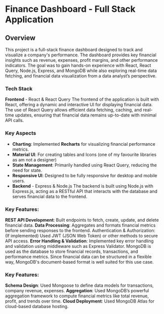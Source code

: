 # Finance Dashboard - Full Stack Application
## Overview
This project is a full-stack finance dashboard designed to track and visualize a company's performance. The dashboard provides key financial insights such as revenue, expenses, profit margins, and other performance indicators. The goal was to gain hands-on experience with React, React Query, Node.js, Express, and MongoDB while also exploring real-time data fetching, and financial data visualization from a data analyst’s perspective.

### Tech Stack
**Frontend** - React & React Query
The frontend of the application is built with React, offering a dynamic and interactive UI for displaying financial data. The use of React Query allows efficient data fetching, caching, and real-time updates, ensuring that financial data remains up-to-date with minimal API calls.

### Key Aspects
* **Charting**: Implemented **Recharts** for visualizing financial performance metrics.
* **Material UI**: For creating tables and Icons (one of my favourite libraries as am not a designer)
* **State Management**: Primarily handled using React Query, reducing the need for state.
* **Responsive UI**: Designed to be fully responsive for desktop and mobile users.
* **Backend** - Express & Node.js
The backend is built using Node.js with Express.js, acting as a RESTful API that interacts with the database and serves financial data to the frontend.

### Key Features:
**REST API Development**: Built endpoints to fetch, create, update, and delete financial data.
**Data Processing**: Aggregates and formats financial metrics before sending responses to the frontend.
Authentication & Authorization: (If implemented) Used JWT (JSON Web Token) or other methods to secure API access.
**Error Handling & Validation**: Implemented key error handling and validation using middleware such as Express Validator.
MongoDB is used as the database to store financial records, transactions, and performance metrics. Since financial data can be structured in a flexible way, MongoDB's document-based format is well suited for this use case.

### Key Features:
**Schema Design**: Used Mongoose to define data models for transactions, company revenue, expenses.
**Aggregation**: Used MongoDB’s powerful aggregation framework to compute financial metrics like total revenue, profit, and trends over time.
**Cloud Deployment**: Used MongoDB Atlas for cloud-based database hosting.

